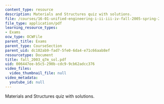 ```yaml
---
content_type: resource
description: Materials and Structures quiz with solutions.
file: /courses/16-01-unified-engineering-i-ii-iii-iv-fall-2005-spring-2006/006447eeb5c5290bcdc99cb62adcc376_fall_2003_q7m_sol.pdf
file_type: application/pdf
learning_resource_types:
- Exams
ocw_type: OCWFile
parent_title: Exams
parent_type: CourseSection
parent_uid: dc102ab9-fad7-5fe0-6da4-e71c66aab8ef
resourcetype: Document
title: fall_2003_q7m_sol.pdf
uid: 006447ee-b5c5-290b-cdc9-9cb62adcc376
video_files:
  video_thumbnail_file: null
video_metadata:
  youtube_id: null
---
```

Materials and Structures quiz with solutions.

